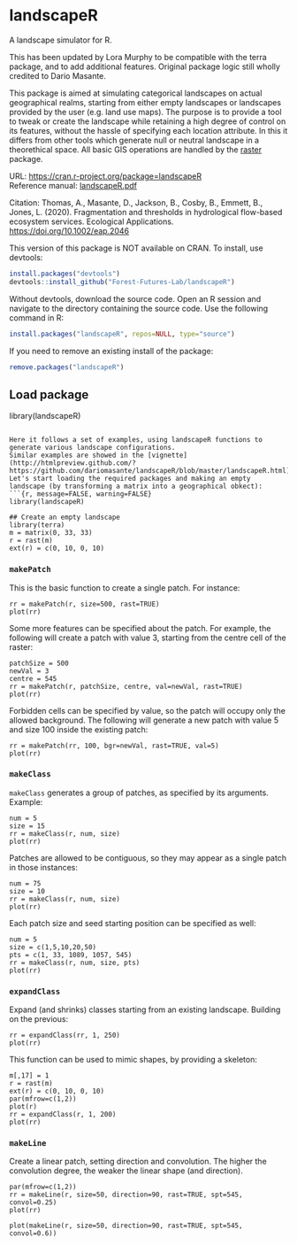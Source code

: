 # landscapeR
A landscape simulator for R. 

This has been updated by Lora Murphy to be compatible with the terra package, and to add additional features. Original package logic still wholly credited to Dario Masante.

This package is aimed at simulating categorical landscapes on actual geographical realms, starting from either empty landscapes or landscapes provided by the user (e.g. land use maps). The purpose is to provide a tool to tweak or create the landscape while retaining a high degree of control on its features, without the hassle of specifying each location attribute. In this it differs from other tools which generate null or neutral landscape in a theorethical space. All basic GIS operations are handled by the [raster](https://cran.r-project.org/package=raster) package.

URL: https://cran.r-project.org/package=landscapeR  
Reference manual: [landscapeR.pdf](https://cran.r-project.org/web/packages/landscapeR/landscapeR.pdf)

Citation: Thomas, A., Masante, D., Jackson, B., Cosby, B., Emmett, B., Jones, L. (2020). Fragmentation and thresholds in hydrological flow-based ecosystem services. Ecological Applications. https://doi.org/10.1002/eap.2046

This version of this package is NOT available on CRAN. To install, use devtools:

```r
install.packages("devtools")
devtools::install_github("Forest-Futures-Lab/landscapeR")
```

Without devtools, download the source code. Open an R session and navigate to the directory containing the source code. Use the following command in R:
```r
install.packages("landscapeR", repos=NULL, type="source")
```

If you need to remove an existing install of the package:

```r
remove.packages("landscapeR")
```

## Load package
library(landscapeR)
```

Here it follows a set of examples, using landscapeR functions to generate various landscape configurations. 
Similar examples are showed in the [vignette](http://htmlpreview.github.com/?https://github.com/dariomasante/landscapeR/blob/master/landscapeR.html).
Let's start loading the required packages and making an empty landscape (by transforming a matrix into a geographical obkect):
```{r, message=FALSE, warning=FALSE}
library(landscapeR)

## Create an empty landscape
library(terra)
m = matrix(0, 33, 33)
r = rast(m)
ext(r) = c(0, 10, 0, 10)
```

### `makePatch`
This is the basic function to create a single patch. For instance:
```{r, eval=FALSE}
rr = makePatch(r, size=500, rast=TRUE)
plot(rr)
```

Some more features can be specified about the patch. For example, the following will create a patch with value 3, starting from the centre cell of the raster:
```{r}
patchSize = 500
newVal = 3
centre = 545
rr = makePatch(r, patchSize, centre, val=newVal, rast=TRUE)
plot(rr)
```

Forbidden cells can be specified by value, so the patch will occupy only the allowed background. The following will generate a new patch with value 5 and size 100 inside the existing patch:
```{r, warning=FALSE}
rr = makePatch(rr, 100, bgr=newVal, rast=TRUE, val=5)
plot(rr)
```

### `makeClass`
`makeClass` generates a group of patches, as specified by its arguments. Example:
```{r, warning=FALSE}
num = 5
size = 15
rr = makeClass(r, num, size)
plot(rr)
```

Patches are allowed to be contiguous, so they may appear as a single patch in those instances:
```{r, warning=FALSE}
num = 75
size = 10
rr = makeClass(r, num, size)
plot(rr)
```

Each patch size and seed starting position can be specified as well:
```{r}
num = 5
size = c(1,5,10,20,50)
pts = c(1, 33, 1089, 1057, 545)
rr = makeClass(r, num, size, pts)
plot(rr)
```

### `expandClass`
Expand (and shrinks) classes starting from an existing landscape. Building on the previous:
```{r}
rr = expandClass(rr, 1, 250)
plot(rr)
```

This function can be used to mimic shapes, by providing a skeleton:
```{r}
m[,17] = 1
r = rast(m)
ext(r) = c(0, 10, 0, 10)
par(mfrow=c(1,2))
plot(r)
rr = expandClass(r, 1, 200)
plot(rr)
```

### `makeLine`
Create a linear patch, setting direction and convolution. The higher the convolution degree, the weaker the
linear shape (and direction).
```{r}
par(mfrow=c(1,2))
rr = makeLine(r, size=50, direction=90, rast=TRUE, spt=545, convol=0.25)
plot(rr)

plot(makeLine(r, size=50, direction=90, rast=TRUE, spt=545, convol=0.6))
```

